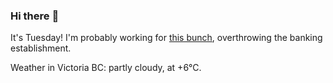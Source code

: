 ### Hi there :wave:

It's Tuesday! I'm probably working for [this bunch](https://github.com/kohofinancial), overthrowing the banking establishment.

Weather in Victoria BC: partly cloudy, at +6°C.
